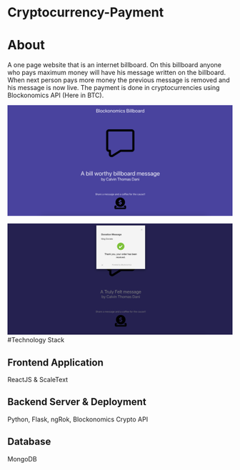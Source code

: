 # Cryptocurrency-Payment

# About
A one page website that is an internet billboard. On this billboard anyone who pays maximum money will have his message written on the billboard. When next person pays more money the previous message is removed and his message is now live. The payment is done in cryptocurrencies using Blockonomics API (Here in BTC).

![Application Screenshots](/SS1.png)

![Application Screenshots](/SS2.png)
#Technology Stack
## Frontend Application
ReactJS & ScaleText
## Backend Server & Deployment
Python, Flask, ngRok, Blockonomics Crypto API
## Database
MongoDB